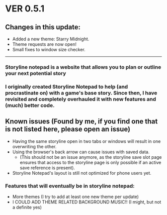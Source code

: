 # VER 0.5.1
## Changes in this update:

- Added a new theme: Starry Midnight.
- Theme requests are now open!
- Small fixes to window size checker.

---

### Storyline notepad is a website that allows you to plan or outline your next potential story

### I originally created Storyline Notepad to help (and procrastinate on) with a game's base story. Since then, I have revisited and completely overhauled it with new features and (much) better code.

## Known issues (Found by me, if you find one that is not listed here, please open an issue)
  - Having the same storyline open in two tabs or windows will result in one overwriting the other.
  - Using the browser's back arrow can cause issues with saved data.
    - (This should not be an issue anymore, as the storyline save slot page ensures that access to the storyline page is only possible if an active save reference is present).
  - Storyline Notepad's layout is still not optimized for phone users yet.

### Features that will eventually be in storyline notepad:
- More themes (I try to add at least one new theme per update)
- I COULD ADD THEME RELATED BACKGROUND MUSIC!! (I might, but not a definite yes)

